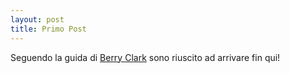 ```yaml
---
layout: post
title: Primo Post
---
```

Seguendo la guida di [Berry Clark](https://github.com/barryclark/jekyll-now) sono riuscito ad arrivare fin qui!
